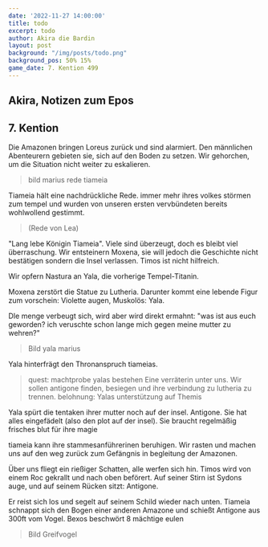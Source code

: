 ```yaml
---
date: '2022-11-27 14:00:00'
title: todo
excerpt: todo
author: Akira die Bardin
layout: post
background: "/img/posts/todo.png"
background_pos: 50% 15%
game_date: 7. Kention 499
---
```


<div class="rhyme">
  <blockquote>
  </blockquote>
</div>

## Akira, Notizen zum Epos

## 7. Kention

Die Amazonen bringen Loreus zurück und sind alarmiert. Den männlichen Abenteurern gebieten sie, sich auf den Boden zu setzen. Wir gehorchen, um die Situation nicht weiter zu eskalieren.

> bild marius rede tiameia

Tiameia hält eine nachdrückliche Rede. immer mehr ihres volkes störmen zum tempel und wurden von unseren ersten vervbündeten bereits wohlwollend gestimmt.


> (Rede von Lea)


"Lang lebe Königin Tiameia". Viele sind überzeugt, doch es bleibt viel überraschung. Wir entsteinern Moxena, sie will jedoch die Geschichte nicht bestätigen sondern die Insel verlassen. Timos ist nicht hilfreich.

Wir opfern Nastura an Yala, die vorherige Tempel-Titanin.

Moxena zerstört die Statue zu Lutheria. Darunter kommt eine lebende Figur zum vorschein: Violette augen, Muskolös: Yala.

DIe menge verbeugt sich, wird aber wird direkt ermahnt: "was ist aus euch geworden? ich veruschte schon lange mich gegen meine mutter zu wehren?"

> Bild yala marius

Yala hinterfrägt den Thronanspruch tiameias.

> quest: machtprobe yalas bestehen
> Eine verräterin unter uns. Wir sollen antigone finden, besiegen und ihre verbindung zu lutheria zu trennen.
> belohnung: Yalas unterstützung auf Themis


Yala spürt die tentaken ihrer mutter noch auf der insel. Antigone. Sie hat alles eingefädelt (also den plot auf der insel). Sie braucht regelmäßig frisches blut für ihre magie

tiameia kann ihre stammesanführerinen beruhigen.
Wir rasten und machen uns auf den weg zurück zum Gefängnis in begleitung der Amazonen.

Über uns fliegt ein rießiger Schatten, alle werfen sich hin. Timos wird von einem Roc gekrallt und nach oben beförert. Auf seiner Stirn ist Sydons auge, und auf seinem Rücken sitzt: Antigone.

Er reist sich los und segelt auf seinem Schild wieder nach unten. Tiameia schnappt sich den Bogen einer anderen Amazone und schießt Antigone aus 300ft vom Vogel. Bexos beschwört 8 mächtige eulen


> Bild Greifvogel





<!--
kommentare von der letzten session kopieren

tia hat axt, nicht speer genommen
-->
